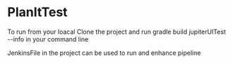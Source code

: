 # PlanItTest
To run from your loacal
Clone the project and run gradle build jupiterUITest --info in your command line

JenkinsFile in the project can be used to run and enhance pipeline 

